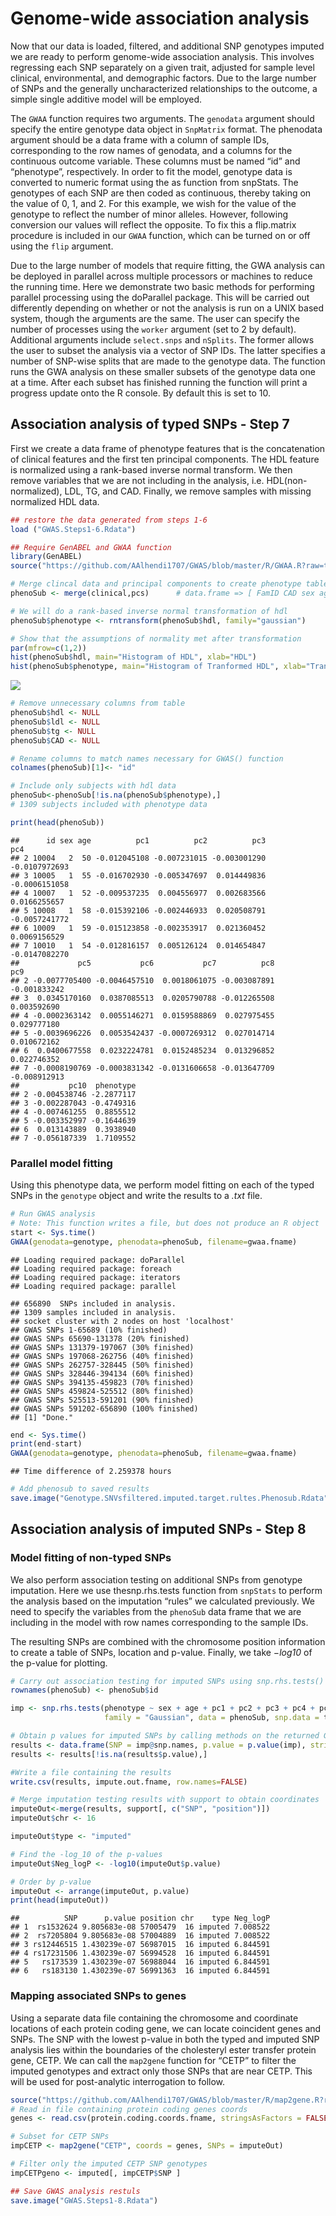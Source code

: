 # Genome-wide association analysis
Now that our data is loaded, filtered, and additional SNP genotypes imputed we are ready to perform genome-wide association analysis. This involves regressing each SNP separately on a given trait, adjusted for sample level clinical, environmental, and demographic factors. Due to the large number of SNPs and the generally uncharacterized relationships to the outcome, a simple single additive model will be employed.

The `GWAA` function requires two arguments. The `genodata` argument should specify the entire genotype data object in `SnpMatrix` format. The phenodata argument should be a data frame with a column of sample IDs, corresponding to the row names of genodata, and a columns for the continuous outcome variable. These columns must be named “id” and “phenotype”, respectively. In order to fit the model, genotype data is converted to numeric format using the as function from snpStats. The genotypes of each SNP are then coded as continuous, thereby taking on the value of 0, 1, and 2. For this example, we wish for the value of the genotype to reflect the number of minor alleles. However, following conversion our values will reflect the opposite. To fix this a flip.matrix procedure is included in our `GWAA` function, which can be turned on or off using the `flip` argument.

Due to the large number of models that require fitting, the GWA analysis can be deployed in parallel across multiple processors or machines to reduce the running time. Here we demonstrate two basic methods for performing parallel processing using the doParallel package. This will be carried out differently depending on whether or not the analysis is run on a UNIX based system, though the arguments are the same. The user can specify the number of processes using the `worker` argument (set to 2 by default). Additional arguments include `select.snps` and `nSplits`. The former allows the user to subset the analysis via a vector of SNP IDs. The latter specifies a number of SNP-wise splits that are made to the genotype data. The function runs the GWA analysis on these smaller subsets of the genotype data one at a time. After each subset has finished running the function will print a progress update onto the R console. By default this is set to 10.

## Association analysis of typed SNPs - Step 7
First we create a data frame of phenotype features that is the concatenation of clinical features and the first ten principal components. The HDL feature is normalized using a rank-based inverse normal transform. We then remove variables that we are not including in the analysis, i.e. HDL(non-normalized), LDL, TG, and CAD. Finally, we remove samples with missing normalized HDL data.

```r
## restore the data generated from steps 1-6
load ("GWAS.Steps1-6.Rdata")

## Require GenABEL and GWAA function
library(GenABEL)
source("https://github.com/AAlhendi1707/GWAS/blob/master/R/GWAA.R?raw=true")

# Merge clincal data and principal components to create phenotype table
phenoSub <- merge(clinical,pcs)      # data.frame => [ FamID CAD sex age hdl pc1 pc2 ... pc10 ]

# We will do a rank-based inverse normal transformation of hdl
phenoSub$phenotype <- rntransform(phenoSub$hdl, family="gaussian")

# Show that the assumptions of normality met after transformation
par(mfrow=c(1,2))
hist(phenoSub$hdl, main="Histogram of HDL", xlab="HDL")
hist(phenoSub$phenotype, main="Histogram of Tranformed HDL", xlab="Transformed HDL")
```
<img src="imgs/HDL-transformation.png">

```r
# Remove unnecessary columns from table
phenoSub$hdl <- NULL
phenoSub$ldl <- NULL
phenoSub$tg <- NULL
phenoSub$CAD <- NULL

# Rename columns to match names necessary for GWAS() function
colnames(phenoSub)[1]<- "id"

# Include only subjects with hdl data
phenoSub<-phenoSub[!is.na(phenoSub$phenotype),]
# 1309 subjects included with phenotype data

print(head(phenoSub))
```
```
##      id sex age          pc1          pc2          pc3           pc4
## 2 10004   2  50 -0.012045108 -0.007231015 -0.003001290 -0.0107972693
## 3 10005   1  55 -0.016702930 -0.005347697  0.014449836 -0.0006151058
## 4 10007   1  52 -0.009537235  0.004556977  0.002683566  0.0166255657
## 5 10008   1  58 -0.015392106 -0.002446933  0.020508791 -0.0057241772
## 6 10009   1  59 -0.015123858 -0.002353917  0.021360452  0.0069156529
## 7 10010   1  54 -0.012816157  0.005126124  0.014654847 -0.0147082270
##             pc5           pc6           pc7          pc8          pc9
## 2 -0.0077705400 -0.0046457510  0.0018061075 -0.003087891 -0.001833242
## 3  0.0345170160  0.0387085513  0.0205790788 -0.012265508  0.003592690
## 4 -0.0002363142  0.0055146271  0.0159588869  0.027975455  0.029777180
## 5 -0.0039696226  0.0053542437 -0.0007269312  0.027014714  0.010672162
## 6  0.0400677558  0.0232224781  0.0152485234  0.013296852  0.022746352
## 7 -0.0008190769 -0.0003831342 -0.0131606658 -0.013647709 -0.008912913
##           pc10  phenotype
## 2 -0.004538746 -2.2877117
## 3 -0.002287043 -0.4749316
## 4 -0.007461255  0.8855512
## 5 -0.003352997 -0.1644639
## 6  0.013143889  0.3938940
## 7 -0.056187339  1.7109552
```
### Parallel model fitting
Using this phenotype data, we perform model fitting on each of the typed SNPs in the `genotype` object and write the results to a *.txt* file.

```r
# Run GWAS analysis
# Note: This function writes a file, but does not produce an R object
start <- Sys.time()
GWAA(genodata=genotype, phenodata=phenoSub, filename=gwaa.fname)
```
```
## Loading required package: doParallel
## Loading required package: foreach
## Loading required package: iterators
## Loading required package: parallel

## 656890  SNPs included in analysis.
## 1309 samples included in analysis.
## socket cluster with 2 nodes on host 'localhost'
## GWAS SNPs 1-65689 (10% finished)
## GWAS SNPs 65690-131378 (20% finished)
## GWAS SNPs 131379-197067 (30% finished)
## GWAS SNPs 197068-262756 (40% finished)
## GWAS SNPs 262757-328445 (50% finished)
## GWAS SNPs 328446-394134 (60% finished)
## GWAS SNPs 394135-459823 (70% finished)
## GWAS SNPs 459824-525512 (80% finished)
## GWAS SNPs 525513-591201 (90% finished)
## GWAS SNPs 591202-656890 (100% finished)
## [1] "Done."
```
```r
end <- Sys.time()
print(end-start)
GWAA(genodata=genotype, phenodata=phenoSub, filename=gwaa.fname)
```
```
## Time difference of 2.259378 hours
```
```r
# Add phenosub to saved results
save.image("Genotype.SNVsfiltered.imputed.target.rultes.Phenosub.Rdata")
```

## Association analysis of imputed SNPs - Step 8
### Model fitting of non-typed SNPs
We also perform association testing on additional SNPs from genotype imputation. Here we use thesnp.rhs.tests function from `snpStats` to perform the analysis based on the imputation “rules” we calculated previously. We need to specify the variables from the `phenoSub` data frame that we are including in the model with row names corresponding to the sample IDs.

The resulting SNPs are combined with the chromosome position information to create a table of SNPs, location and p-value. Finally, we take *−log10* of the p-value for plotting.

```r
# Carry out association testing for imputed SNPs using snp.rhs.tests()
rownames(phenoSub) <- phenoSub$id

imp <- snp.rhs.tests(phenotype ~ sex + age + pc1 + pc2 + pc3 + pc4 + pc5 + pc6 + pc7 + pc8 + pc9 + pc10,
                     family = "Gaussian", data = phenoSub, snp.data = target, rules = rules)

# Obtain p values for imputed SNPs by calling methods on the returned GlmTests object.
results <- data.frame(SNP = imp@snp.names, p.value = p.value(imp), stringsAsFactors = FALSE)
results <- results[!is.na(results$p.value),]

#Write a file containing the results
write.csv(results, impute.out.fname, row.names=FALSE)

# Merge imputation testing results with support to obtain coordinates
imputeOut<-merge(results, support[, c("SNP", "position")])
imputeOut$chr <- 16

imputeOut$type <- "imputed"

# Find the -log_10 of the p-values
imputeOut$Neg_logP <- -log10(imputeOut$p.value)

# Order by p-value
imputeOut <- arrange(imputeOut, p.value)
print(head(imputeOut))
```
```
##          SNP      p.value position chr    type Neg_logP
## 1  rs1532624 9.805683e-08 57005479  16 imputed 7.008522
## 2  rs7205804 9.805683e-08 57004889  16 imputed 7.008522
## 3 rs12446515 1.430239e-07 56987015  16 imputed 6.844591
## 4 rs17231506 1.430239e-07 56994528  16 imputed 6.844591
## 5   rs173539 1.430239e-07 56988044  16 imputed 6.844591
## 6   rs183130 1.430239e-07 56991363  16 imputed 6.844591
```
### Mapping associated SNPs to genes

Using a separate data file containing the chromosome and coordinate locations of each protein coding gene, we can locate coincident genes and SNPs.
The SNP with the lowest p-value in both the typed and imputed SNP analysis lies within the boundaries of the cholesteryl ester transfer protein gene, CETP. We can call the `map2gene` function for “CETP” to filter the imputed genotypes and extract only those SNPs that are near CETP. This will be used for post-analytic interrogation to follow.

```r
source("https://github.com/AAlhendi1707/GWAS/blob/master/R/map2gene.R?raw=true")
# Read in file containing protein coding genes coords
genes <- read.csv(protein.coding.coords.fname, stringsAsFactors = FALSE)

# Subset for CETP SNPs
impCETP <- map2gene("CETP", coords = genes, SNPs = imputeOut)

# Filter only the imputed CETP SNP genotypes 
impCETPgeno <- imputed[, impCETP$SNP ]
```

```r
## Save GWAS analysis restuls
save.image("GWAS.Steps1-8.Rdata")
```

